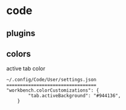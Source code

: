 # code

## plugins



## colors

active tab color

```
~/.config/Code/User/settings.json
=================================
"workbench.colorCustomizations": {
        "tab.activeBackground": "#944136",
    }

```
